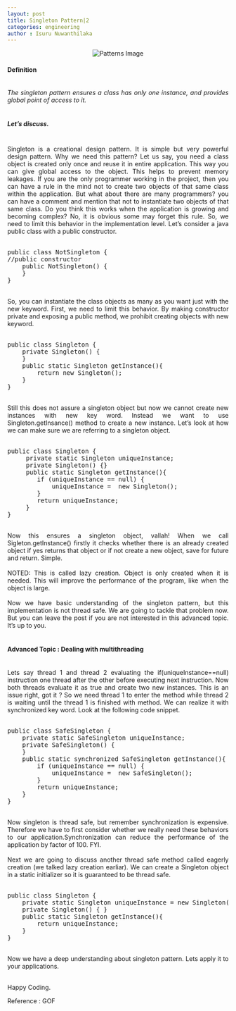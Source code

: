 ```yaml
---
layout: post
title: Singleton Pattern|2
categories: engineering
author : Isuru Nuwanthilaka
---
```


<p align="center">
<img src="{{ site.url }}/assets/img/singleton.png"
     alt="Patterns Image"
     style="float: center;" />
</p>

<h4>Definition</h4>
<br/>
<div align='justify' style = "font-style:italic;">
The singleton pattern ensures a class has only one instance, and provides global point of access to it.
</div>
<br>
<h5>Let’s discuss.</h5>
<br/>
<div align='justify'>
Singleton is a creational design pattern. It is simple but very powerful design pattern. Why we need this pattern? Let us say, you need a class object is created only once and reuse it in entire application. This way you can give global access to the object. This helps to prevent memory leakages. If you are the only programmer working in the project, then you can have a rule in the mind not to create two objects of that same class within the application. But what about there are many programmers? you can have a comment and mention that not to instantiate two objects of that same class. Do you think this works when the application is growing and becoming complex? No, it is obvious some may forget this rule. So, we need to limit this behavior in the implementation level. 
Let’s consider a java public class with a public constructor.
</div>
<br/>
<pre>
public class NotSingleton {
//public constructor
    public NotSingleton() {
    }
}
</pre>
<br/>
<div align='justify'>
So, you can instantiate the class objects as many as you want just with the new keyword. First, we need to limit this behavior. By making constructor private and exposing a public method, we prohibit creating objects with new keyword.
</div>
<br/>
<pre>
public class Singleton {
    private Singleton() {
    }
    public static Singleton getInstance(){
        return new Singleton();
    }
}
</pre>
<br/>
<div align='justify'>
Still this does not assure a singleton object but now we cannot create new instances with new key word. Instead we want to use Singleton.getInsance() method to create a new instance. Let’s look at how we can make sure we are referring to a singleton object.
</div>
<br/>
<pre>
public class Singleton {
     private static Singleton uniqueInstance;
     private Singleton() {}
     public static Singleton getInstance(){
        if (uniqueInstance == null) {
            uniqueInstance =  new Singleton();
        }
        return uniqueInstance;
     }
}
</pre>
<br/>
<div align='justify'>
Now this ensures a singleton object, vallah! When we call Sigleton.getInstance() firstly it checks whether there is an already created object if yes returns that object or if not create a new object, save for future and return. Simple.
</div>
<br>
<div align='justify'>
NOTED: This is called lazy creation. Object is only created when it is needed. This will improve the performance of the program, like when the object is large.
</div>
<br>
<div align='justify'>
Now we have basic understanding of the singleton pattern, but this implementation is not thread safe. We are going to tackle that problem now. But you can leave the post if you are not interested in this advanced topic. It’s up to you.
</div>
<br>
<h4>Advanced Topic : Dealing with multithreading</h4>
<br>
<div align='justify'>
Lets say thread 1 and thread 2 evaluating the if(uniqueInstance==null) instruction one thread after the other before executing next instruction. Now both threads evaluate it as true and create two new instances. This is an issue right, got it ? So we need thread 1 to enter the method while thread 2 is waiting until the thread 1 is finished with method. We can realize it with synchronized key word. Look at the following code snippet.
</div>
<br/>
<pre>
public class SafeSingleton {
    private static SafeSingleton uniqueInstance;
    private SafeSingleton() {
    }
    public static synchronized SafeSingleton getInstance(){
        if (uniqueInstance == null) {
            uniqueInstance =  new SafeSingleton();
        }
        return uniqueInstance;
    }
}
</pre>
<br/>
<div align='justify'>
Now singleton is thread safe, but remember synchronization is expensive. Therefore we have to first consider whether we really need these behaviors to our application.Synchronization can reduce the performance of the application by factor of 100. FYI.
</div>
<br/>
<div align='justify'>
Next we are going to discuss another thread safe method called eagerly creation (we talked lazy creation earliar). We can create a Singleton object in a static initializer so it is guaranteed to be thread safe.
</div>
<br/>
<pre>
public class Singleton {
    private static Singleton uniqueInstance = new Singleton();
    private Singleton() { }
    public static Singleton getInstance(){
        return uniqueInstance;
    }
}
</pre>
<br/>
<div align='justify'>
Now we have a deep understanding about singleton pattern. Lets apply it to your applications.
</div>
<br/>
<p>Happy Coding.</p>

Reference : GOF

